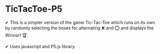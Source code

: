 # TicTacToe-P5

 ✔ This is a simpler version of the game Tic-Tac-Toe which runs on its own by randomly selecting the boxes for alternating ❌ and ⭕ and displays the Winner! 🏆.
 
 ✔ Uses javascript and P5.js library. 
